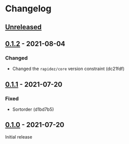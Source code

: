 # Changelog

## [Unreleased](https://github.com/org/repo/compare/0.1.2...master)

## [0.1.2](https://github.com/org/repo/compare/0.1.1...0.1.2) - 2021-08-04

### Changed

- Changed the `rapidez/core` version constraint (dc21fdf)

## [0.1.1](https://github.com/org/repo/compare/0.1.0...0.1.1) - 2021-07-20

### Fixed

- Sortorder (d1bd7b5)

## [0.1.0](https://github.com/org/repo/compare/9ae02db02d8d1722284457de20218b0bff5201d8...0.1.0) - 2021-07-20

Initial release


